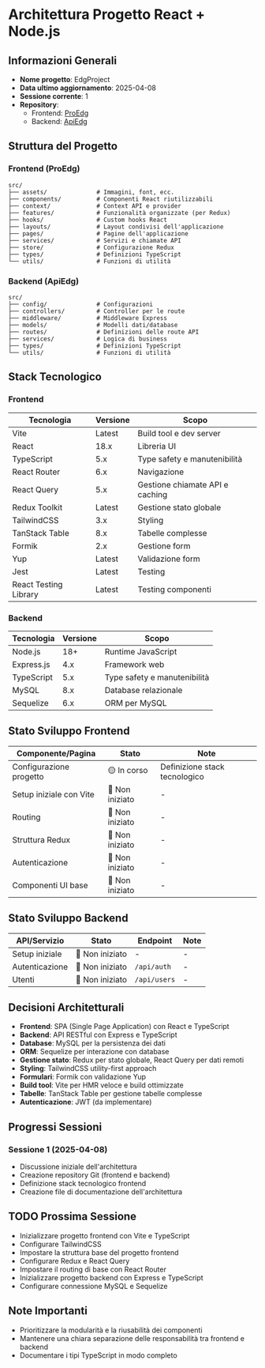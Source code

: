 # Architettura Progetto React + Node.js

## Informazioni Generali

- **Nome progetto**: EdgProject
- **Data ultimo aggiornamento**: 2025-04-08
- **Sessione corrente**: 1
- **Repository**:
  - Frontend: [ProEdg](https://github.com/LarisPigasse/ProEdg.git)
  - Backend: [ApiEdg](https://github.com/LarisPigasse/ApiEdg.git)

## Struttura del Progetto

### Frontend (ProEdg)

```
src/
├── assets/              # Immagini, font, ecc.
├── components/          # Componenti React riutilizzabili
├── context/             # Context API e provider
├── features/            # Funzionalità organizzate (per Redux)
├── hooks/               # Custom hooks React
├── layouts/             # Layout condivisi dell'applicazione
├── pages/               # Pagine dell'applicazione
├── services/            # Servizi e chiamate API
├── store/               # Configurazione Redux
├── types/               # Definizioni TypeScript
└── utils/               # Funzioni di utilità
```

### Backend (ApiEdg)

```
src/
├── config/              # Configurazioni
├── controllers/         # Controller per le route
├── middleware/          # Middleware Express
├── models/              # Modelli dati/database
├── routes/              # Definizioni delle route API
├── services/            # Logica di business
├── types/               # Definizioni TypeScript
└── utils/               # Funzioni di utilità
```

## Stack Tecnologico

### Frontend

| Tecnologia            | Versione | Scopo                           |
| --------------------- | -------- | ------------------------------- |
| Vite                  | Latest   | Build tool e dev server         |
| React                 | 18.x     | Libreria UI                     |
| TypeScript            | 5.x      | Type safety e manutenibilità    |
| React Router          | 6.x      | Navigazione                     |
| React Query           | 5.x      | Gestione chiamate API e caching |
| Redux Toolkit         | Latest   | Gestione stato globale          |
| TailwindCSS           | 3.x      | Styling                         |
| TanStack Table        | 8.x      | Tabelle complesse               |
| Formik                | 2.x      | Gestione form                   |
| Yup                   | Latest   | Validazione form                |
| Jest                  | Latest   | Testing                         |
| React Testing Library | Latest   | Testing componenti              |

### Backend

| Tecnologia | Versione | Scopo                        |
| ---------- | -------- | ---------------------------- |
| Node.js    | 18+      | Runtime JavaScript           |
| Express.js | 4.x      | Framework web                |
| TypeScript | 5.x      | Type safety e manutenibilità |
| MySQL      | 8.x      | Database relazionale         |
| Sequelize  | 6.x      | ORM per MySQL                |

## Stato Sviluppo Frontend

| Componente/Pagina       | Stato           | Note                          |
| ----------------------- | --------------- | ----------------------------- |
| Configurazione progetto | 🟡 In corso     | Definizione stack tecnologico |
| Setup iniziale con Vite | 🔴 Non iniziato | -                             |
| Routing                 | 🔴 Non iniziato | -                             |
| Struttura Redux         | 🔴 Non iniziato | -                             |
| Autenticazione          | 🔴 Non iniziato | -                             |
| Componenti UI base      | 🔴 Non iniziato | -                             |

## Stato Sviluppo Backend

| API/Servizio   | Stato           | Endpoint     | Note |
| -------------- | --------------- | ------------ | ---- |
| Setup iniziale | 🔴 Non iniziato | -            | -    |
| Autenticazione | 🔴 Non iniziato | `/api/auth`  | -    |
| Utenti         | 🔴 Non iniziato | `/api/users` | -    |

## Decisioni Architetturali

- **Frontend**: SPA (Single Page Application) con React e TypeScript
- **Backend**: API RESTful con Express e TypeScript
- **Database**: MySQL per la persistenza dei dati
- **ORM**: Sequelize per interazione con database
- **Gestione stato**: Redux per stato globale, React Query per dati remoti
- **Styling**: TailwindCSS utility-first approach
- **Formulari**: Formik con validazione Yup
- **Build tool**: Vite per HMR veloce e build ottimizzate
- **Tabelle**: TanStack Table per gestione tabelle complesse
- **Autenticazione**: JWT (da implementare)

## Progressi Sessioni

### Sessione 1 (2025-04-08)

- Discussione iniziale dell'architettura
- Creazione repository Git (frontend e backend)
- Definizione stack tecnologico frontend
- Creazione file di documentazione dell'architettura

## TODO Prossima Sessione

- Inizializzare progetto frontend con Vite e TypeScript
- Configurare TailwindCSS
- Impostare la struttura base del progetto frontend
- Configurare Redux e React Query
- Impostare il routing di base con React Router
- Inizializzare progetto backend con Express e TypeScript
- Configurare connessione MySQL e Sequelize

## Note Importanti

- Prioritizzare la modularità e la riusabilità dei componenti
- Mantenere una chiara separazione delle responsabilità tra frontend e backend
- Documentare i tipi TypeScript in modo completo
